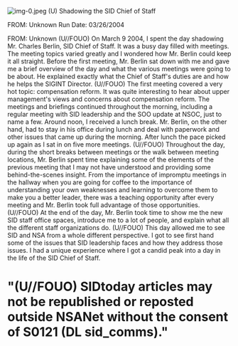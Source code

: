 ![img-0.jpeg](img-0.jpeg)
(U) Shadowing the SID Chief of Staff

FROM: Unknown
Run Date: 03/26/2004

FROM: Unknown
(U//FOUO) On March 9 2004, I spent the day shadowing Mr. Charles Berlin, SID Chief of Staff. It was a busy day filled with meetings. The meeting topics varied greatly and I wondered how Mr. Berlin could keep it all straight. Before the first meeting, Mr. Berlin sat down with me and gave me a brief overview of the day and what the various meetings were going to be about. He explained exactly what the Chief of Staff's duties are and how he helps the SIGINT Director.
(U//FOUO) The first meeting covered a very hot topic: compensation reform. It was quite interesting to hear about upper management's views and concerns about compensation reform. The meetings and briefings continued throughout the morning, including a regular meeting with SID leadership and the SOO update at NSOC, just to name a few. Around noon, I received a lunch break. Mr. Berlin, on the other hand, had to stay in his office during lunch and deal with paperwork and other issues that came up during the morning. After lunch the pace picked up again as I sat in on five more meetings.
(U//FOUO) Throughout the day, during the short breaks between meetings or the walk between meeting locations, Mr. Berlin spent time explaining some of the elements of the previous meeting that I may not have understood and providing some behind-the-scenes insight. From the importance of impromptu meetings in the hallway when you are going for coffee to the importance of understanding your own weaknesses and learning to overcome them to make you a better leader, there was a teaching opportunity after every meeting and Mr. Berlin took full advantage of those opportunities.
(U//FOUO) At the end of the day, Mr. Berlin took time to show me the new SID staff office spaces, introduce me to a lot of people, and explain what all the different staff organizations do.
(U//FOUO) This day allowed me to see SID and NSA from a whole different perspective. I got to see first hand some of the issues that SID leadership faces and how they address those issues. I had a unique experience where I got a candid peak into a day in the life of the SID Chief of Staff.

# "(U//FOUO) SIDtoday articles may not be republished or reposted outside NSANet without the consent of S0121 (DL sid_comms)."
